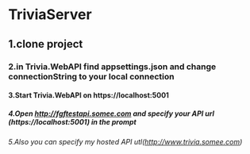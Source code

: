 # TriviaServer
## 1.clone project
### 2.in Trivia.WebAPI find appsettings.json and change connectionString to your local connection
#### 3.Start Trivia.WebAPI on https://localhost:5001
##### 4.Open http://fgftestapi.somee.com and specify your API url (https://localhost:5001) in the prompt
###### 5.Also you can specify my hosted API utl(http://www.trivia.somee.com)
